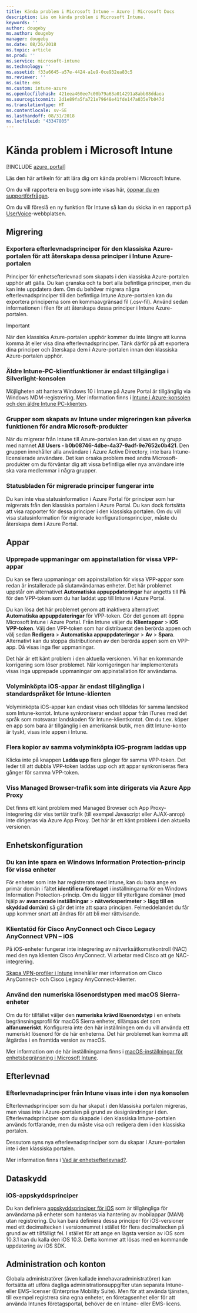 ```yaml
---
title: Kända problem i Microsoft Intune – Azure | Microsoft Docs
description: Läs om kända problem i Microsoft Intune.
keywords: ''
author: dougeby
ms.author: dougeby
manager: dougeby
ms.date: 08/26/2018
ms.topic: article
ms.prod: ''
ms.service: microsoft-intune
ms.technology: ''
ms.assetid: f33a6645-a57e-4424-a1e9-0ce932ea83c5
ms.reviewer: ''
ms.suite: ems
ms.custom: intune-azure
ms.openlocfilehash: 421eea460ee7c00b79a63a014291a8abb88ddaea
ms.sourcegitcommit: 2d1e89fa5fa721e79648e41fde147a035e7b047d
ms.translationtype: HT
ms.contentlocale: sv-SE
ms.lasthandoff: 08/31/2018
ms.locfileid: "43347805"
---
```

# <a name="known-issues-in-microsoft-intune"></a>Kända problem i Microsoft Intune


[!INCLUDE [azure_portal](./includes/azure_portal.md)]

Läs den här artikeln för att lära dig om kända problem i Microsoft Intune.

Om du vill rapportera en bugg som inte visas här, [öppnar du en supportförfrågan](get-support.md).

Om du vill föreslå en ny funktion för Intune så kan du skicka in en rapport på [UserVoice](https://microsoftintune.uservoice.com/forums/291681-ideas/category/189016-azure-admin-console)-webbplatsen.

## <a name="migration"></a>Migrering

### <a name="export-azure-classic-portal-compliance-policies-to-recreate-these-policies-in-the-intune-azure-portal"></a>Exportera efterlevnadsprinciper för den klassiska Azure-portalen för att återskapa dessa principer i Intune Azure-portalen

Principer för enhetsefterlevnad som skapats i den klassiska Azure-portalen upphör att gälla. Du kan granska och ta bort alla befintliga principer, men du kan inte uppdatera dem. Om du behöver migrera några efterlevnadsprinciper till den befintliga Intune Azure-portalen kan du exportera principerna som en kommaavgränsad fil (.csv-fil). Använd sedan informationen i filen för att återskapa dessa principer i Intune Azure-portalen.

> [!IMPORTANT]
> När den klassiska Azure-portalen upphör kommer du inte längre att kunna komma åt eller visa dina efterlevnadsprinciper. Tänk därför på att exportera dina principer och återskapa dem i Azure-portalen innan den klassiska Azure-portalen upphör.

### <a name="intune-legacy-pc-client-features-are-only-available-in-the-silverlight-console"></a>Äldre Intune-PC-klientfunktioner är endast tillgängliga i Silverlight-konsolen

Möjligheten att hantera Windows 10 i Intune på Azure Portal är tillgänglig via Windows MDM-registrering. Mer information finns i [Intune i Azure-konsolen och den äldre Intune PC-klienten](https://docs.microsoft.com/intune-classic/deploy-use/intune-on-azure).

### <a name="groups-created-by-intune-during-migration-might-affect-functionality-of-other-microsoft-products"></a>Grupper som skapats av Intune under migreringen kan påverka funktionen för andra Microsoft-produkter

När du migrerar från Intune till Azure-portalen kan det visas en ny grupp med namnet **All Users - b0b08746-4dbe-4a37-9adf-9e7652c0b421**. Den gruppen innehåller alla användare i Azure Active Directory, inte bara Intune-licensierade användare. Det kan orsaka problem med andra Microsoft-produkter om du förväntar dig att vissa befintliga eller nya användare inte ska vara medlemmar i några grupper.

### <a name="status-blades-for-migrated-policies-do-not-work"></a>Statusbladen för migrerade principer fungerar inte

Du kan inte visa statusinformation i Azure Portal för principer som har migrerats från den klassiska portalen i Azure Portal. Du kan dock fortsätta att visa rapporter för dessa principer i den klassiska portalen. Om du vill visa statusinformation för migrerade konfigurationsprinciper, måste du återskapa dem i Azure Portal.

## <a name="apps"></a>Appar


### <a name="multiple-app-install-prompts-for-certain-vpp-apps"></a>Upprepade uppmaningar om appinstallation för vissa VPP-appar
Du kan se flera uppmaningar om appinstallation för vissa VPP-appar som redan är installerade på slutanvändarnas enheter. Det här problemet uppstår om alternativet **Automatiska appuppdateringar** har angetts till **På** för den VPP-token som du har laddat upp till Intune i Azure Portal.    

Du kan lösa det här problemet genom att inaktivera alternativet **Automatiska appuppdateringar** för VPP-token. Gör det genom att öppna Microsoft Intune i Azure Portal. Från Intune väljer du **Klientappar** > **iOS VPP-token**. Välj den VPP-token som har distribuerat den berörda appen och välj sedan **Redigera** > **Automatiska appuppdateringar** > **Av** > **Spara**. Alternativt kan du stoppa distributionen av den berörda appen som en VPP-app. Då visas inga fler uppmaningar.    

Det här är ett känt problem i den aktuella versionen. Vi har en kommande korrigering som löser problemet. När korrigeringen har implementerats visas inga upprepade uppmaningar om appinstallation för användarna.

### <a name="ios-volume-purchased-apps-only-available-in-default-intune-tenant-language"></a>Volyminköpta iOS-appar är endast tillgängliga i standardspråket för Intune-klienten
Volyminköpta iOS-appar kan endast visas och tilldelas för samma landskod som Intune-kontot. Intune synkroniserar endast appar från iTunes med det språk som motsvarar landskoden för Intune-klientkontot. Om du t.ex. köper en app som bara är tillgänglig i en amerikansk butik, men ditt Intune-konto är tyskt, visas inte appen i Intune.

### <a name="multiple-copies-of-the-same-ios-volume-purchase-program-are-uploaded"></a>Flera kopior av samma volyminköpta iOS-program laddas upp
Klicka inte på knappen **Ladda upp** flera gånger för samma VPP-token. Det leder till att dubbla VPP-token laddas upp och att appar synkroniseras flera gånger för samma VPP-token.

### <a name="some-managed-browser-traffic-not-routed-through-azure-app-proxy----2463492---"></a>Viss Managed Browser-trafik som inte dirigerats via Azure App Proxy <!-- 2463492 -->
Det finns ett känt problem med Managed Browser och App Proxy-integrering där viss tertiär trafik (till exempel Javascript eller AJAX-anrop) inte dirigeras via Azure App Proxy. Det här är ett känt problem i den aktuella versionen.  

<!-- ## Groups -->

## <a name="device-configuration"></a>Enhetskonfiguration

### <a name="you-cannot-save-a-windows-information-protection-policy-for-some-devices"></a>Du kan inte spara en Windows Information Protection-princip för vissa enheter

För enheter som inte har registrerats med Intune, kan du bara ange en primär domän i fältet **identifiera företaget** i inställningarna för en Windows Information Protection-princip.
Om du lägger till ytterligare domäner (med hjälp av **avancerade inställningar** > **nätverksperimeter** > **lägg till en skyddad domän**) så går det inte att spara principen. Felmeddelandet du får upp kommer snart att ändras för att bli mer rättvisande.

### <a name="cisco-anyconnect-and-cisco-legacy-anyconnect-vpn-client-support---ios"></a>Klientstöd för Cisco AnyConnect och Cisco Legacy AnyConnect VPN – iOS

På iOS-enheter fungerar inte integrering av nätverksåtkomstkontroll (NAC) med den nya klienten Cisco AnyConnect. Vi arbetar med Cisco att ge NAC-integrering.

[Skapa VPN-profiler i Intune](vpn-settings-ios.md) innehåller mer information om Cisco AnyConnect- och Cisco Legacy AnyConnect-klienter.

### <a name="using-the-numeric-password-type-with-macos-sierra-devices"></a>Använd den numeriska lösenordstypen med macOS Sierra-enheter

Om du för tillfället väljer den **numeriska** **krävd lösenordstyp** i en enhets begränsningsprofil för macOS Sierra enheter, tillämpas det som **alfanumeriskt**. Konfigurera inte den här inställningen om du vill använda ett numeriskt lösenord för de här enheterna.
Det här problemet kan komma att åtgärdas i en framtida version av macOS.

Mer information om de här inställningarna finns i [macOS-inställningar för enhetsbegränsning i Microsoft Intune](device-restrictions-macos.md).

## <a name="compliance"></a>Efterlevnad

### <a name="compliance-policies-from-intune-do-not-show-up-in-new-console"></a>Efterlevnadsprinciper från Intune visas inte i den nya konsolen

Efterlevnadsprinciper som du har skapat i den klassiska portalen migreras, men visas inte i Azure-portalen på grund av designändringar i den. Efterlevnadsprinciper som du skapade i den klassiska Intune-portalen används fortfarande, men du måste visa och redigera dem i den klassiska portalen.

Dessutom syns nya efterlevnadsprinciper som du skapar i Azure-portalen inte i den klassiska portalen.

Mer information finns i [Vad är enhetsefterlevnad?](device-compliance.md).

<!-- ## Enrollment -->


## <a name="data-protection"></a>Dataskydd

### <a name="ios-app-protection-policies"></a>iOS-appskyddsprinciper

Du kan definiera [appskyddsprinciper för iOS](app-protection-policy-settings-ios.md) som är tillgängliga för användarna på enheter som hanteras via hantering av mobilappar (MAM) utan registrering. Du kan bara definiera dessa principer för iOS-versioner med ett decimaltecken i versionnumret i stället för flera decimaltecken på grund av ett tillfälligt fel. I stället för att ange en lägsta version av iOS som 10.3.1 kan du kalla den iOS 10.3. Detta kommer att lösas med en kommande uppdatering av iOS SDK.


## <a name="administration-and-accounts"></a>Administration och konton

Globala administratörer (även kallade innehavaradministratörer) kan fortsätta att utföra dagliga administrationsuppgifter utan separata Intune- eller EMS-licenser (Enterprise Mobility Suite). Men för att använda tjänsten, till exempel registrera sina egna enheter, en företagsenhet eller för att använda Intunes företagsportal, behöver de en Intune- eller EMS-licens.

<!-- ## Additional items -->
